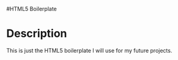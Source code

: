 #HTML5 Boilerplate

Description
===
This is just the HTML5 boilerplate I will use for my future projects.